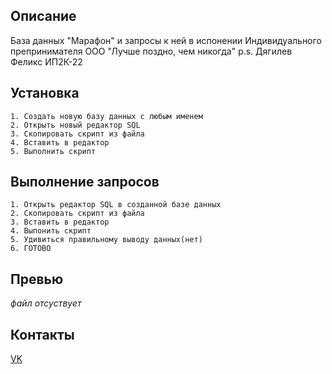 ## Описание

База данных "Марафон" и запросы к ней в испонении Индивидуального препринимателя ООО "Лучше поздно, чем никогда" p.s. Дягилев Феликс ИП2К-22

## Установка

```
1. Создать новую базу данных с любым именем
2. Открыть новый редактор SQL
3. Скопировать скрипт из файла
4. Вставить в редактор 
5. Выполнить скрипт 
```
## Выполнение запросов 

```
1. Открыть редактор SQL в созданной базе данных 
2. Скопировать скрипт из файла 
3. Вставить в редактор 
4. Выпонить скрипт
5. Удивиться правильному выводу данных(нет)
6. ГОТОВО
```
## Превью
 
*файл отсуствует*

## Контакты 

[VK](https://vk.com/id688464257) 
